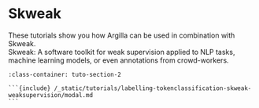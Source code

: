 #  Skweak

These tutorials show you how Argilla can be used in combination with Skweak. \
Skweak: A software toolkit for weak supervision applied to NLP tasks, machine learning models, or even annotations from crowd-workers.

````{grid} 1 1 2 2
:class-container: tuto-section-2

```{include} /_static/tutorials/labelling-tokenclassification-skweak-weaksupervision/modal.md
```
````